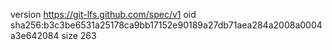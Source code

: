 version https://git-lfs.github.com/spec/v1
oid sha256:b3c3be6531a25178ca9bb17152e90189a27db71aea284a2008a0004a3e642084
size 263

